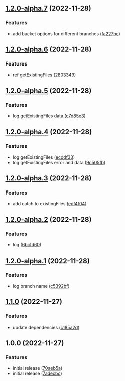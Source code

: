 ## [1.2.0-alpha.7](https://github.com/RimacTechnology/semantic-release-s3/compare/v1.2.0-alpha.6...v1.2.0-alpha.7) (2022-11-28)


### Features

* add bucket options for different branches ([fa227bc](https://github.com/RimacTechnology/semantic-release-s3/commit/fa227bc0f407a5ebd1b5ec4ba5a13d32e8d7c753))

## [1.2.0-alpha.6](https://github.com/RimacTechnology/semantic-release-s3/compare/v1.2.0-alpha.5...v1.2.0-alpha.6) (2022-11-28)


### Features

* ref getExistingFiles ([2803349](https://github.com/RimacTechnology/semantic-release-s3/commit/2803349de9497e32a2805cffff90640a1d4bd370))

## [1.2.0-alpha.5](https://github.com/RimacTechnology/semantic-release-s3/compare/v1.2.0-alpha.4...v1.2.0-alpha.5) (2022-11-28)


### Features

* log getExistingFiles data ([c7d85e3](https://github.com/RimacTechnology/semantic-release-s3/commit/c7d85e3f6a7263c9b4ff737caaa19f243454d009))

## [1.2.0-alpha.4](https://github.com/RimacTechnology/semantic-release-s3/compare/v1.2.0-alpha.3...v1.2.0-alpha.4) (2022-11-28)


### Features

* log getExistingFiles ([ecddf33](https://github.com/RimacTechnology/semantic-release-s3/commit/ecddf336bb5a0549f82e6e000e1d6269f2e6c65c))
* log getExistingFiles error and data ([9c505fb](https://github.com/RimacTechnology/semantic-release-s3/commit/9c505fb6e29bffcddc81d38ef26dc30061a64a87))

## [1.2.0-alpha.3](https://github.com/RimacTechnology/semantic-release-s3/compare/v1.2.0-alpha.2...v1.2.0-alpha.3) (2022-11-28)


### Features

* add catch to existingFiles ([edf4f04](https://github.com/RimacTechnology/semantic-release-s3/commit/edf4f04e55d1818585b8c225c8670d71373e2e5b))

## [1.2.0-alpha.2](https://github.com/RimacTechnology/semantic-release-s3/compare/v1.2.0-alpha.1...v1.2.0-alpha.2) (2022-11-28)


### Features

* log ([6bcfd60](https://github.com/RimacTechnology/semantic-release-s3/commit/6bcfd60a8a434133d93db3b29a7ae334a4235a36))

## [1.2.0-alpha.1](https://github.com/RimacTechnology/semantic-release-s3/compare/v1.1.0...v1.2.0-alpha.1) (2022-11-28)


### Features

* log branch name ([c5392bf](https://github.com/RimacTechnology/semantic-release-s3/commit/c5392bf98276c31c27fcf1a5f4496ed1bde5952e))

## [1.1.0](https://github.com/RimacTechnology/semantic-release-s3/compare/v1.0.0...v1.1.0) (2022-11-27)


### Features

* update dependencies ([c185a2d](https://github.com/RimacTechnology/semantic-release-s3/commit/c185a2dfbdb3e75e83a6b0a55bec819c582722b7))

## 1.0.0 (2022-11-27)


### Features

* initial release ([70aeb5a](https://github.com/RimacTechnology/semantic-release-s3/commit/70aeb5a151cba6dcd18e46c19f906890a497a9c5))
* initial release ([7adecbc](https://github.com/RimacTechnology/semantic-release-s3/commit/7adecbc2a99d9c7b94deb1e7f1c3a0dc4ebfe669))
